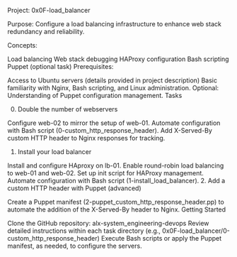 Project: 0x0F-load_balancer

Purpose:  Configure a load balancing infrastructure to enhance web stack redundancy and reliability.

Concepts:

Load balancing
Web stack debugging
HAProxy configuration
Bash scripting
Puppet (optional task)
Prerequisites:

Access to Ubuntu servers (details provided in project description)
Basic familiarity with Nginx, Bash scripting, and Linux administration.
Optional: Understanding of Puppet configuration management.
Tasks

0. Double the number of webservers

Configure web-02 to mirror the setup of web-01.
Automate configuration with Bash script (0-custom_http_response_header).
Add X-Served-By custom HTTP header to Nginx responses for tracking.
1. Install your load balancer

Install and configure HAproxy on lb-01.
Enable round-robin load balancing to web-01 and web-02.
Set up init script for HAProxy management.
Automate configuration with Bash script (1-install_load_balancer).
2. Add a custom HTTP header with Puppet (advanced)

Create a Puppet manifest (2-puppet_custom_http_response_header.pp) to automate the addition of the X-Served-By header to Nginx.
Getting Started

Clone the GitHub repository: alx-system_engineering-devops
Review detailed instructions within each task directory (e.g., 0x0F-load_balancer/0-custom_http_response_header)
Execute Bash scripts or apply the Puppet manifest, as needed, to configure the servers.
